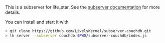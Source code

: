 This is a subserver for life_star. See the [subserver documentation](https://github.com/LivelyKernel/LivelyKernel/wiki/Subservers) for more details.

You can install and start it with

```sh
> git clone https://github.com/LivelyKernel/subserver-couchdb.git
> lk server --subserver couchdb:$PWD/subserver-couchdb/index.js
```
